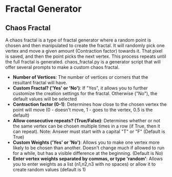 # Fractal Generator
## Chaos Fractal
A chaos fractal is a type of fractal generator where a random point is chosen and then manipulated to create the fractal. It will randomly pick one vertex and move a given amount (Contraction factor) towards it. That pixel is saved, and then the point picks the next vertex. This process repeats until the full fractal is generated.
chaos_fractal.py is a generator script that will offer several prompts to make a custom chaos fractal.  
  * **Number of Vertices**: The number of vertices or corners that the resultant fractal will have.  
  * **Custom Fractal? ('Yes' or 'No')**: If "Yes", it allows you to further customize the creation settings for the fractal. Otherwise ("No"), the default values will be selected  
  * **Contraction factor (0-1)**: Determines how close to the chosen vertex the point will move (0 - doesn't move, 1 - goes to the vertex, 0.5 is the default)  
  * **Allow consecutive repeats? (True/False)**: Determines whether or not the same vertex can be chosen multiple times in a row (if True, then it can repeat). Note: Answer must start with a capital "T" or "F" (Default is True)  
  * **Custom Weights ('Yes' or 'No')**: Allows you to make one vertex more likely to be chosen than another. Doesn't change much if allowed to run for a while, but has a visible difference at the beginning. (Default is No)  
  * **Enter vertex weights separated by commas, or type 'random'**: Allows you to enter weights as a list (n1,n2,n3 with no spaces) or allow it to create random values (default is 1)  

